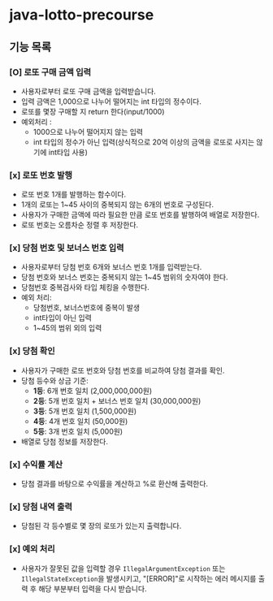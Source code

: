 # java-lotto-precourse

## 기능 목록

### [O] 로또 구매 금액 입력
- 사용자로부터 로또 구매 금액을 입력받습니다.
- 입력 금액은 1,000으로 나누어 떨어지는 int 타입의 정수이다.
- 로또를 몇장 구매할 지 return 한다(input/1000)
- 예외처리 : 
    - 1000으로 나누어 떨어지지 않는 입력
    - int 타입의 정수가 아닌 입력(상식적으로 20억 이상의 금액을 로또로 사지는 않기에 int타입 사용)
### [x] 로또 번호 발행
- 로또 번호 1개를 발행하는 함수이다. 
- 1개의 로또는 1~45 사이의 중복되지 않는 6개의 번호로 구성된다.
- 사용자가 구매한 금액에 따라 필요한 만큼 로또 번호를 발행하여 배열로 저장한다.
- 로또 번호는 오름차순 정렬 후 저장한다.

### [x] 당첨 번호 및 보너스 번호 입력
- 사용자로부터 당첨 번호 6개와 보너스 번호 1개를 입력받는다.
- 당첨 번호와 보너스 번호는 중복되지 않는 1~45 범위의 숫자여야 한다.
- 당첨번호 중복검사와 타입 체킹을 수행한다.
- 예외 처리: 
    - 당첨번호, 보너스번호에 중복이 발생
    - int타입이 아닌 입력 
    - 1~45의 범위 외의 입력

### [x] 당첨 확인
- 사용자가 구매한 로또 번호와 당첨 번호를 비교하여 당첨 결과를 확인.
- 당첨 등수와 상금 기준:
  - **1등**: 6개 번호 일치 (2,000,000,000원)
  - **2등**: 5개 번호 일치 + 보너스 번호 일치 (30,000,000원)
  - **3등**: 5개 번호 일치 (1,500,000원)
  - **4등**: 4개 번호 일치 (50,000원)
  - **5등**: 3개 번호 일치 (5,000원)
- 배열로 당첨 정보를 저장한다.

### [x] 수익률 계산
- 당첨 결과를 바탕으로 수익률을 계산하고 %로 환산해 출력한다.

### [x] 당첨 내역 출력
- 당첨된 각 등수별로 몇 장의 로또가 있는지 출력합니다.

### [x] 예외 처리
- 사용자가 잘못된 값을 입력할 경우 `IllegalArgumentException` 또는 `IllegalStateException`을 발생시키고, "[ERROR]"로 시작하는 에러 메시지를 출력 후 해당 부분부터 입력을 다시 받습니다.
